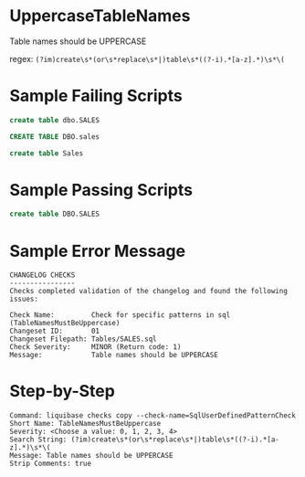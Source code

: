 # UppercaseTableNames

Table names should be UPPERCASE

regex: `(?im)create\s*(or\s*replace\s*|)table\s*((?-i).*[a-z].*)\s*\(`

# Sample Failing Scripts
``` sql
create table dbo.SALES
```
``` sql
CREATE TABLE DBO.sales
```
``` sql
create table Sales
```

# Sample Passing Scripts
``` sql
create table DBO.SALES
```

# Sample Error Message
```
CHANGELOG CHECKS
----------------
Checks completed validation of the changelog and found the following issues:

Check Name:         Check for specific patterns in sql (TableNamesMustBeUppercase)
Changeset ID:       01
Changeset Filepath: Tables/SALES.sql
Check Severity:     MINOR (Return code: 1)
Message:            Table names should be UPPERCASE
```
# Step-by-Step
```
Command: liquibase checks copy --check-name=SqlUserDefinedPatternCheck
Short Name: TableNamesMustBeUppercase
Severity: <Choose a value: 0, 1, 2, 3, 4>
Search String: (?im)create\s*(or\s*replace\s*|)table\s*((?-i).*[a-z].*)\s*\(
Message: Table names should be UPPERCASE
Strip Comments: true
```